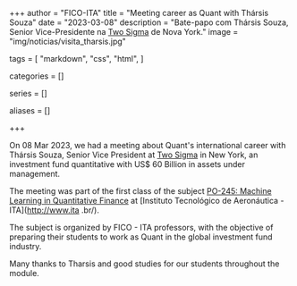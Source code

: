 +++
author = "FICO-ITA"
title = "Meeting career as Quant with Thársis Souza"
date = "2023-03-08"
description = "Bate-papo com Thársis Souza, Senior Vice-Presidente na [Two Sigma](https://www.twosigma.com/) de Nova York."
image = "img/noticias/visita_tharsis.jpg"

tags = [
    "markdown",
    "css",
    "html",
]

categories = []

series = []

aliases = []

+++

On 08 Mar 2023, we had a meeting about Quant's international career with Thársis Souza, Senior Vice President at [Two Sigma](https://www.twosigma.com/) in New York, an investment fund quantitative with US$ 60 Billion in assets under management.

The meeting was part of the first class of the subject [PO-245: Machine Learning in Quantitative Finance](https://lnkd.in/ebj3biXi) at [Instituto Tecnológico de Aeronáutica - ITA](http://www.ita .br/).

The subject is organized by FICO - ITA professors, with the objective of preparing their students to work as Quant in the global investment fund industry.

Many thanks to Tharsis and good studies for our students throughout the module.